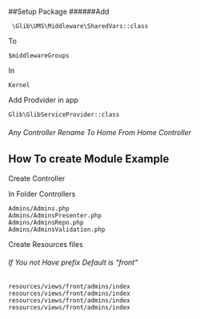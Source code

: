 ##Setup Package
######Add 
 ```
  \Glib\UMS\Middleware\SharedVars::class
 ```
 To 
 ```
 $middlewareGroups
 ```
 In 
 ```
 Kernel
 ```
 
 Add Prodvider in app
 ```
 Glib\GlibServiceProvider::class
 ```
 ###### Any Controller Rename To Home From Home Controller
 
 ## How To create Module  Example
 
 Create Controller
 
 In Folder Controllers
 
    Admins/Admins.php
    Admins/AdminsPresenter.php
    Admins/AdminsRepo.php
    Admins/AdminsValidation.php
    
 
 Create Resources files
 
 ###### If You not Have prefix Default is "front"
 
    resources/views/front/admins/index
    resources/views/front/admins/index
    resources/views/front/admins/index
    resources/views/front/admins/index